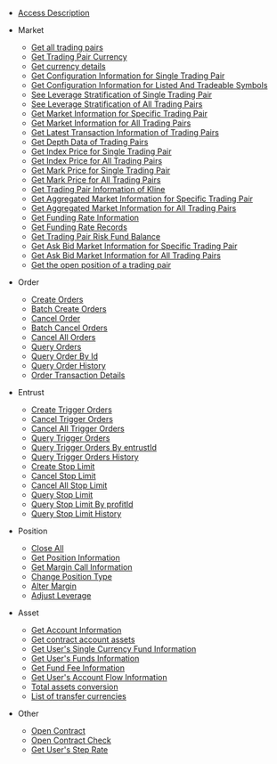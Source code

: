 <!-- docs/_sidebar -->

* [Access Description](/en/future-u/README)

* Market
  * [Get all trading pairs](/en/future-u/market/symbol-all)
  * [Get Trading Pair Currency ](/en/future-u/market/symbol-coins)
  * [Get currency details](/en/future-u/market/symbol-coin-detail)
  * [Get Configuration Information for Single Trading Pair](/en/future-u/market/symbol-detail)
  * [Get Configuration Information for Listed And Tradeable Symbols](/en/future-u/market/symbol-list)
  * [See Leverage Stratification of Single Trading Pair ](/en/future-u/market/leverage-bracket-detail)
  * [See Leverage Stratification of All Trading Pairs](/en/future-u/market/leverage-bracket-list)
  * [Get Market Information for Specific Trading Pair](/en/future-u/market/ticker)
  * [Get Market Information for All Trading Pairs](/en/future-u/market/tickers)
  * [Get Latest Transaction Information of Trading Pairs](/en/future-u/market/deal)
  * [Get Depth Data of Trading Pairs](/en/future-u/market/depth)
  * [Get Index Price for Single Trading Pair](/en/future-u/market/symbol-index-price)
  * [Get Index Price for All Trading Pairs](/en/future-u/market/index-price)
  * [Get Mark Price for Single Trading Pair](/en/future-u/market/symbol-mark-price)
  * [Get Mark Price for All Trading Pairs](/en/future-u/market/mark-price)
  * [Get Trading Pair Information of Kline](/en/future-u/market/kline)
  * [Get Aggregated Market Information for Specific Trading Pair](/en/future-u/market/agg-ticker)
  * [Get Aggregated Market Information for All Trading Pairs](/en/future-u/market/agg-tickers)
  * [Get Funding Rate Information](/en/future-u/market/funding-rate)
  * [Get Funding Rate Records](/en/future-u/market/funding-rate-record)
  * [Get Trading Pair Risk Fund Balance](/en/future-u/market/risk-balance)
  * [Get Ask Bid Market Information for Specific Trading Pair](/en/future-u/market/ticker-book)
  * [Get Ask Bid Market Information for All Trading Pairs](/en/future-u/market/ticker-books)
  * [Get the open position of a trading pair](/en/future-u/market/open-interest)

* Order
  * [Create Orders](/en/future-u/trade/order-create)
  * [Batch Create Orders](/en/future-u/trade/order-create-batch)
  * [Cancel Order](/en/future-u/trade/order-cancel)
  * [Batch Cancel Orders](/en/future-u/trade/order-cancel-batch)
  * [Cancel All Orders](/en/future-u/trade/order-cancel-all)
  * [Query Orders](/en/future-u/trade/order-list)
  * [Query Order By Id](/en/future-u/trade/order-detail)
  * [Query Order History](/en/future-u/trade/order-list-history)
  * [Order Transaction Details](/en/future-u/trade/order-trade-list)

* Entrust
  * [Create Trigger Orders](/en/future-u/entrust/plan-create)
  * [Cancel Trigger Orders](/en/future-u/entrust/plan-cancel)
  * [Cancel All Trigger Orders](/en/future-u/entrust/plan-cancel-all)
  * [Query Trigger Orders](/en/future-u/entrust/plan-list)
  * [Query Trigger Orders By entrustId](/en/future-u/entrust/plan-detail)
  * [Query Trigger Orders History](/en/future-u/entrust/plan-list-history)
  * [Create Stop Limit](/en/future-u/entrust/profit-stop-create)
  <!--* [修改止盈止损TODO](/en/future-u/entrust/profit-stop-update)-->
  * [Cancel Stop Limit](/en/future-u/entrust/profit-stop-cancel)
  * [Cancel All Stop Limit](/en/future-u/entrust/profit-stop-cancel-all)
  * [Query Stop Limit](/en/future-u/entrust/profit-stop-list)
  * [Query Stop Limit By profitId](/en/future-u/entrust/profit-stop-detail)
  * [Query Stop Limit History](/en/future-u/entrust/profit-stop-list-history)

* Position
  * [Close All](/en/future-u/position/position-close-all)
  * [Get Position Information](/en/future-u/position/position-list)
  * [Get Margin Call Information](/en/future-u/position/position-break-list)
  * [Change Position Type](/en/future-u/position/position-change-type)
  * [Alter Margin](/en/future-u/position/position-margin)
  * [Adjust Leverage](/en/future-u/position/position-adjust-leverage)

  <!--* [获取ADL信息](/en/future-u/position/position-adl)-->

* Asset
  * [Get Account Information](/en/future-u/asset/account-info)
  * [Get contract account assets](/en/future-u/asset/balance-list)
  * [Get User's Single Currency Fund Information](/en/future-u/asset/balance-detail)
  * [Get User's Funds Information](/en/future-u/asset/future-balance)
  * [Get Fund Fee Information](/en/future-u/asset/funding-rate-list)
  * [Get User's Account Flow Information](/en/future-u/asset/balance-bills)
  * [Total assets conversion](/en/future-u/asset/balance-convert)
  * [List of transfer currencies](/en/future-u/asset/coins)

* Other
  * [Open Contract](/en/future-u/user/account-open)
  * [Open Contract Check](/en/future-u/user/account-open-check)
  * [Get User's Step Rate](/en/future-u/user/step-rate)





&nbsp;
